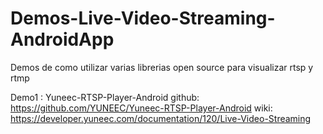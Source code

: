 # Demos-Live-Video-Streaming-AndroidApp
Demos de como utilizar varias librerias open source para visualizar rtsp y rtmp

Demo1 : Yuneec-RTSP-Player-Android
github: https://github.com/YUNEEC/Yuneec-RTSP-Player-Android
wiki: https://developer.yuneec.com/documentation/120/Live-Video-Streaming
